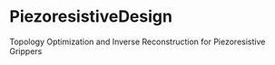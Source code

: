 # PiezoresistiveDesign
Topology Optimization and Inverse Reconstruction for Piezoresistive Grippers

